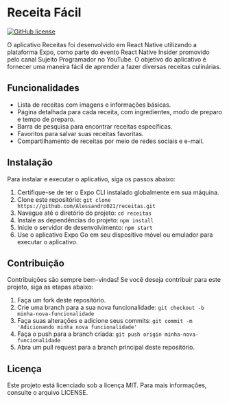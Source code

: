 # Receita Fácil

[![GitHub license](https://img.shields.io/github/license/Alessandro021/receitas)](https://github.com/Alessandro021/receitas/blob/main/LICENSE)

O aplicativo Receitas foi desenvolvido em React Native utilizando a plataforma Expo, como parte do evento React Native Insider promovido pelo canal Sujeito Programador no YouTube. O objetivo do aplicativo é fornecer uma maneira fácil de aprender a fazer diversas receitas culinárias.

## Funcionalidades

- Lista de receitas com imagens e informações básicas.
- Página detalhada para cada receita, com ingredientes, modo de preparo e tempo de preparo.
- Barra de pesquisa para encontrar receitas específicas.
- Favoritos para salvar suas receitas favoritas.
- Compartilhamento de receitas por meio de redes sociais e e-mail.

## Instalação

Para instalar e executar o aplicativo, siga os passos abaixo:

1. Certifique-se de ter o Expo CLI instalado globalmente em sua máquina.
2. Clone este repositório: `git clone https://github.com/Alessandro021/receitas.git`
3. Navegue até o diretório do projeto: `cd receitas`
4. Instale as dependências do projeto: `npm install`
5. Inicie o servidor de desenvolvimento: `npm start`
6. Use o aplicativo Expo Go em seu dispositivo móvel ou emulador para executar o aplicativo.

## Contribuição

Contribuições são sempre bem-vindas! Se você deseja contribuir para este projeto, siga as etapas abaixo:

1. Faça um fork deste repositório.
2. Crie uma branch para a sua nova funcionalidade: `git checkout -b minha-nova-funcionalidade`
3. Faça suas alterações e adicione seus commits: `git commit -m 'Adicionando minha nova funcionalidade'`
4. Faça o push para a branch criada: `git push origin minha-nova-funcionalidade`
5. Abra um pull request para a branch principal deste repositório.

## Licença

Este projeto está licenciado sob a licença MIT. Para mais informações, consulte o arquivo LICENSE.
